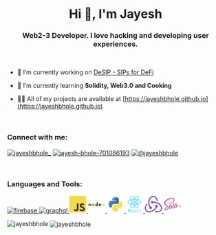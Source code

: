 <h1 align="center">Hi 👋, I'm Jayesh</h1>
<h3 align="center">Web2-3 Developer. I love hacking and developing user experiences.</h3>
<br/>

- 🔭 I’m currently working on [DeSIP - SIPs for DeFi](https://github.com/DAM-Protocol/dSIP-interface)

- 🌱 I’m currently learning **Solidity, Web3.0 and Cooking**

- 👨‍💻 All of my projects are available at [https://jayeshbhole.github.io](https://jayeshbhole.github.io)

<br/>

<h3 align="left">Connect with me:</h3>
<p align="left">
<a href="https://twitter.com/jayeshbhole_" target="blank"><img align="center" src="https://raw.githubusercontent.com/rahuldkjain/github-profile-readme-generator/master/src/images/icons/Social/twitter.svg" alt="jayeshbhole_" height="30" width="40" /></a>
<a href="https://linkedin.com/in/jayesh-bhole-701086193" target="blank"><img align="center" src="https://raw.githubusercontent.com/rahuldkjain/github-profile-readme-generator/master/src/images/icons/Social/linked-in-alt.svg" alt="jayesh-bhole-701086193" height="30" width="40" /></a>
<a href="https://medium.com/@jayeshbhole" target="blank"><img align="center" src="https://raw.githubusercontent.com/rahuldkjain/github-profile-readme-generator/master/src/images/icons/Social/medium.svg" alt="@jayeshbhole" height="30" width="40" /></a>
</p>

<br/>

<h3 align="left">Languages and Tools:</h3>
<p align="left"> <a href="https://firebase.google.com/" target="_blank" rel="noreferrer"> <img src="https://www.vectorlogo.zone/logos/firebase/firebase-icon.svg" alt="firebase" width="40" height="40"/> </a> <a href="https://graphql.org" target="_blank" rel="noreferrer"> <img src="https://www.vectorlogo.zone/logos/graphql/graphql-icon.svg" alt="graphql" width="40" height="40"/> </a> <a href="https://developer.mozilla.org/en-US/docs/Web/JavaScript" target="_blank" rel="noreferrer"> <img src="https://raw.githubusercontent.com/devicons/devicon/master/icons/javascript/javascript-original.svg" alt="javascript" width="40" height="40"/> </a> <a href="https://nodejs.org" target="_blank" rel="noreferrer"> <img src="https://raw.githubusercontent.com/devicons/devicon/master/icons/nodejs/nodejs-original-wordmark.svg" alt="nodejs" width="40" height="40"/> </a> <a href="https://www.python.org" target="_blank" rel="noreferrer"> <img src="https://raw.githubusercontent.com/devicons/devicon/master/icons/python/python-original.svg" alt="python" width="40" height="40"/> </a> <a href="https://reactjs.org/" target="_blank" rel="noreferrer"> <img src="https://raw.githubusercontent.com/devicons/devicon/master/icons/react/react-original-wordmark.svg" alt="react" width="40" height="40"/> </a> <a href="https://redux.js.org" target="_blank" rel="noreferrer"> <img src="https://raw.githubusercontent.com/devicons/devicon/master/icons/redux/redux-original.svg" alt="redux" width="40" height="40"/> </a> <a href="https://sass-lang.com" target="_blank" rel="noreferrer"> <img src="https://raw.githubusercontent.com/devicons/devicon/master/icons/sass/sass-original.svg" alt="sass" width="40" height="40"/> </a> </p>



<p><img align="left" src="https://github-readme-stats.vercel.app/api/top-langs?username=jayeshbhole&show_icons=true&locale=en&layout=compact" alt="jayeshbhole" /></p>

<p>&nbsp;<img align="center" src="https://github-readme-stats.vercel.app/api?username=jayeshbhole&show_icons=true&locale=en" alt="jayeshbhole" /></p>
